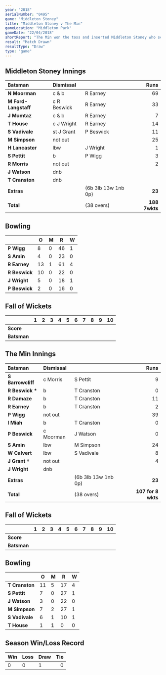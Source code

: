 ```yaml
---
year: "2018"
serialNumber: "0495"
game: "Middleton Stoney"
title: "Middleton Stoney v The Min"
gameLocation: "Middleton Park"
gameDate: "22/04/2018"
shortReport: "The Min won the toss and inserted Middleton Stoney who scored 188-7. The Min replied with 107-8 when time ran out"
result: "Match Drawn"
resultType: "Draw"
type: "game"
---
```


## Middleton Stoney Innings

| Batsman | Dismissal | | Runs |
|:---|:---|---|---:|
| **N Moorman** | c & b  | R Earney | 69 |
| **M Ford-Langstaff** | c R Beswick | R Earney | 33 |
| **J Mumtaz** | c & b  | R Earney | 7 |
| **T House** | c J Wright | R Earney | 14 |
| **S Vadivale** | st J Grant | P Beswick | 11 |
| **M Simpson** | not out |  | 25 |
| **H Lancaster** | lbw | J Wright | 1 |
| **S Pettit** | b | P Wigg | 3 |
| **R Morris** | not out |  | 2 |
| **J Watson** | dnb |  |  |
| **T Cranston** | dnb |  |  |
| **Extras** | | (6b 3lb 13w 1nb 0p) | **23** |
| **Total** | | (38 overs) | **188 7wkts** |

## Bowling

| | O   | M | R  | W |
|---|---|---|---|---|
| **P Wigg** | 8 | 0 | 46 | 1 |
| **S Amin** | 4 | 0 | 23 | 0 |
| **R Earney** | 13 | 1 | 61 | 4 |
| **R Beswick** | 10 | 0 | 22 | 0 |
| **J Wright** | 5 | 0 | 18 | 1 |
| **P Beswick** | 2 | 0 | 16 | 0 |

## Fall of Wickets

| | **1** | **2** | **3** | **4** | **5** | **6** | **7** | **8** | **9** | **10** |
|---|---|---|---|---|---|---|---|---|---|---|
| **Score** |  |  |  |  |  |  |  |  |  |  |
| **Batsman** |  |  |  |  |  |  |  |  |  |  |

## The Min Innings

| Batsman | Dismissal | | Runs |
|:---|:---|---|---:|
| **S Barrowcliff** | c Morris | S Pettit | 9 |
| **R Beswick &#42;** | b | T Cranston | 0 |
| **R Damaze** | b | T Cranston | 11 |
| **R Earney** | b | T Cranston | 2 |
| **P Wigg** | not out |  | 39 |
| **I Miah** | b | T Cranston | 0 |
| **P Beswick** | c Moorman | J Watson | 0 |
| **S Amin** | lbw | M Simpson | 24 |
| **W Calvert** | lbw | S Vadivale | 8 |
| **J Grant &#8224;** | not out |  | 4 |
| **J Wright** | dnb |  |  |
| **Extras** | | (6b 3lb 13w 1nb 0p) | **23** |
| **Total** | | (38 overs) | **107 for 8 wkts** |

## Fall of Wickets

| | **1** | **2** | **3** | **4** | **5** | **6** | **7** | **8** | **9** | **10** |
|---|---|---|---|---|---|---|---|---|---|---|
| **Score** |  |  |  |  |  |  |  |  |  |  |
| **Batsman** |  |  |  |  |  |  |  |  |  |  |

## Bowling

| | O   | M | R  | W |
|---|---|---|---|---|
| **T Cranston** | 11 | 5 | 17 | 4 |
| **S Pettit** | 7 | 0 | 27 | 1 |
| **J Watson** | 3 | 0 | 22 | 0 |
| **M Simpson** | 7 | 2 | 27 | 1 |
| **S Vadivale** | 6 | 1 | 10 | 1 |
| **T House** | 1 | 1 | 0 | 0 |

## Season Win/Loss Record

| Win | Loss | Draw | Tie |
|:---|:---|---|---:|
| 0 | 0 | 1 | 0 |